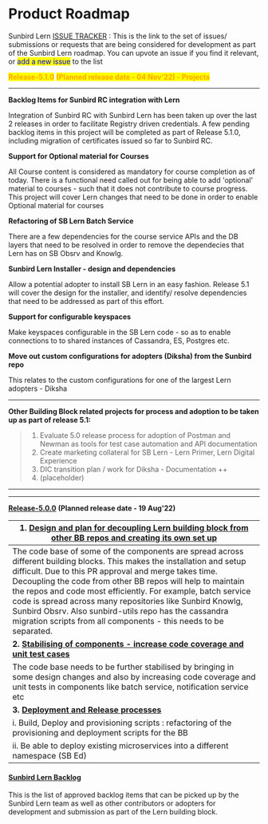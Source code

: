 # Product Roadmap

Sunbird Lern [ISSUE TRACKER](https://github.com/Sunbird-Lern/Community/issues) : This is the link to the set of issues/ submissions or requests that are being considered for development as part of the Sunbird Lern roadmap. You can upvote an issue if you find it relevant, or <mark style="color:blue;">add a new issue</mark> to the list



<mark style="color:orange;">**Release-5.1.0**</mark> <mark style="color:orange;"></mark><mark style="color:orange;"></mark> <mark style="color:orange;"></mark><mark style="color:orange;">**(Planned release date - 04 Nov'22) - Projects**</mark>

****

**Backlog Items for Sunbird RC integration with Lern**

Integration of Sunbird RC with Sunbird Lern has been taken up over the last 2 releases in order to facilitate Registry driven credentials. A few pending backlog items in this project will be completed as part of Release 5.1.0, including migration of certificates issued so far to Sunbird RC.&#x20;

**Support for Optional material for Courses**

All Course content is considered as mandatory for course completion as of today. There is a functional need called out for being able to add 'optional' material to courses - such that it does not contribute to course progress. This project will cover Lern changes that need to be done in order to enable Optional material for courses

**Refactoring of SB Lern Batch Service**&#x20;

There are a few dependencies for the course service APIs and the DB layers that need to be resolved in order to remove the dependecies that Lern has on SB Obsrv and Knowlg.

**Sunbird Lern Installer - design and dependencies**

Allow a potential adopter to install SB Lern in an easy fashion. Release 5.1 will cover the design for the installer, and identify/ resolve dependencies that need to be addressed as part of this effort.&#x20;

**Support for configurable keyspaces**

Make keyspaces configurable in the SB Lern code - so as to enable connections to to shared instances of Cassandra, ES, Postgres etc.

**Move out custom configurations for adopters (Diksha) from the Sunbird repo**

This relates to the custom configurations for one of the largest Lern adopters - Diksha

****

**Other Building Block related projects for process and adoption to be taken up as part of release 5.1:**

> 1. Evaluate 5.0 release process for adoption of Postman and Newman as tools for test case automation and API documentation
> 2. Create marketing collateral for SB Lern - Lern Primer, Lern Digital Experience
> 3. DIC transition plan / work for Diksha - Documentation ++
> 4. (placeholder)

****

****



[**Release-5.0.0**](https://project-sunbird.atlassian.net/issues/?filter=12509) **(Planned release date - 19 Aug'22)**

| **1.** [**Design and plan for decoupling Lern building block from other BB repos and creating its own set up**](https://project-sunbird.atlassian.net/browse/SB-30063)                                                                                                                                                                                                                                                                                                                                      |
| ----------------------------------------------------------------------------------------------------------------------------------------------------------------------------------------------------------------------------------------------------------------------------------------------------------------------------------------------------------------------------------------------------------------------------------------------------------------------------------------------------------- |
| The code base of some of the components are spread across different building blocks. This makes the installation and setup difficult. Due to this PR approval and merge takes time. Decoupling the code from other BB repos will help to maintain the repos and code most efficiently. For example, batch service code is spread across many repositories like Sunbird Knowlg, Sunbird Obsrv. Also sunbird-utils repo has the cassandra migration scripts from all components - this needs to be separated. |
| **2.** [**Stabilising of components - increase code coverage and unit test cases**](https://project-sunbird.atlassian.net/browse/SB-30072)                                                                                                                                                                                                                                                                                                                                                                  |
| The code base needs to be further stabilised by bringing in some design changes and also by increasing code coverage and unit tests in components like batch service, notification service etc                                                                                                                                                                                                                                                                                                              |
| **3.** [**Deployment and Release processes**](https://project-sunbird.atlassian.net/browse/SB-30066)                                                                                                                                                                                                                                                                                                                                                                                                        |
| i. Build, Deploy and provisioning scripts : refactoring of the provisioning and deployment scripts for the BB                                                                                                                                                                                                                                                                                                                                                                                               |
| ii. Be able to deploy existing microservices into a different namespace (SB Ed)                                                                                                                                                                                                                                                                                                                                                                                                                             |

#### [Sunbird Lern Backlog](https://project-sunbird.atlassian.net/issues/?filter=12361)

This is the list of approved backlog items that can be picked up by the Sunbird Lern team as well as other contributors or adopters for development and submission as part of the Lern building block.
